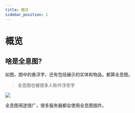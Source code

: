 ```yaml
---
title: 概览
sidebar_position: 1
---
```


# 概览


## 啥是全息图?

如图，图中的悬浮字，还有包括展示的实体和物品，都算全息图。

> 全息图也被很多人称作浮空字



![](_images/holo.png)

全息图用途很广，很多服务器都会使用全息图插件。
